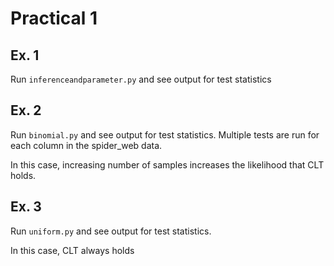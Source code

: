 # Practical 1
## Ex. 1
Run `inferenceandparameter.py` and see output for test statistics

## Ex. 2
Run `binomial.py` and see output for test statistics. Multiple tests are run for each column in the spider_web data.

In this case, increasing number of samples increases the likelihood that CLT holds.

## Ex. 3
Run `uniform.py` and see output for test statistics.

In this case, CLT always holds